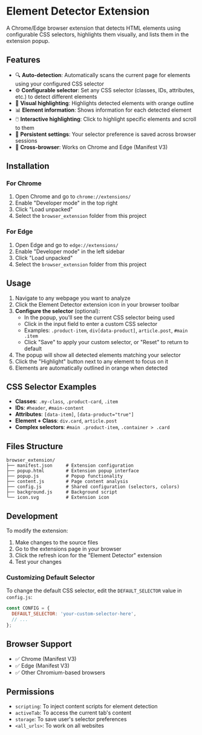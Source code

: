 # Element Detector Extension

A Chrome/Edge browser extension that detects HTML elements using configurable CSS selectors, highlights them visually, and lists them in the extension popup.

## Features

- 🔍 **Auto-detection**: Automatically scans the current page for elements using your configured CSS selector
- ⚙️ **Configurable selector**: Set any CSS selector (classes, IDs, attributes, etc.) to detect different elements
- 🎯 **Visual highlighting**: Highlights detected elements with orange outline
- 📊 **Element information**: Shows information for each detected element
- 🖱️ **Interactive highlighting**: Click to highlight specific elements and scroll to them
- 💾 **Persistent settings**: Your selector preference is saved across browser sessions
- 📱 **Cross-browser**: Works on Chrome and Edge (Manifest V3)

## Installation

### For Chrome

1. Open Chrome and go to `chrome://extensions/`
2. Enable "Developer mode" in the top right
3. Click "Load unpacked"
4. Select the `browser_extension` folder from this project

### For Edge

1. Open Edge and go to `edge://extensions/`
2. Enable "Developer mode" in the left sidebar
3. Click "Load unpacked"
4. Select the `browser_extension` folder from this project

## Usage

1. Navigate to any webpage you want to analyze
2. Click the Element Detector extension icon in your browser toolbar
3. **Configure the selector** (optional):
   - In the popup, you'll see the current CSS selector being used
   - Click in the input field to enter a custom CSS selector
   - Examples: `.product-item`, `div[data-product]`, `article.post`, `#main .item`
   - Click "Save" to apply your custom selector, or "Reset" to return to default
4. The popup will show all detected elements matching your selector
5. Click the "Highlight" button next to any element to focus on it
6. Elements are automatically outlined in orange when detected

## CSS Selector Examples

- **Classes**: `.my-class`, `.product-card`, `.item`
- **IDs**: `#header`, `#main-content`
- **Attributes**: `[data-item]`, `[data-product="true"]`
- **Element + Class**: `div.card`, `article.post`
- **Complex selectors**: `#main .product-item`, `.container > .card`

## Files Structure

```text
browser_extension/
├── manifest.json     # Extension configuration
├── popup.html        # Extension popup interface
├── popup.js          # Popup functionality
├── content.js        # Page content analysis
├── config.js         # Shared configuration (selectors, colors)
├── background.js     # Background script
└── icon.svg          # Extension icon
```

## Development

To modify the extension:

1. Make changes to the source files
2. Go to the extensions page in your browser
3. Click the refresh icon for the "Element Detector" extension
4. Test your changes

### Customizing Default Selector

To change the default CSS selector, edit the `DEFAULT_SELECTOR` value in `config.js`:

```javascript
const CONFIG = {
  DEFAULT_SELECTOR: 'your-custom-selector-here',
  // ...
};
```

## Browser Support

- ✅ Chrome (Manifest V3)
- ✅ Edge (Manifest V3)
- ✅ Other Chromium-based browsers

## Permissions

- `scripting`: To inject content scripts for element detection
- `activeTab`: To access the current tab's content
- `storage`: To save user's selector preferences
- `<all_urls>`: To work on all websites

